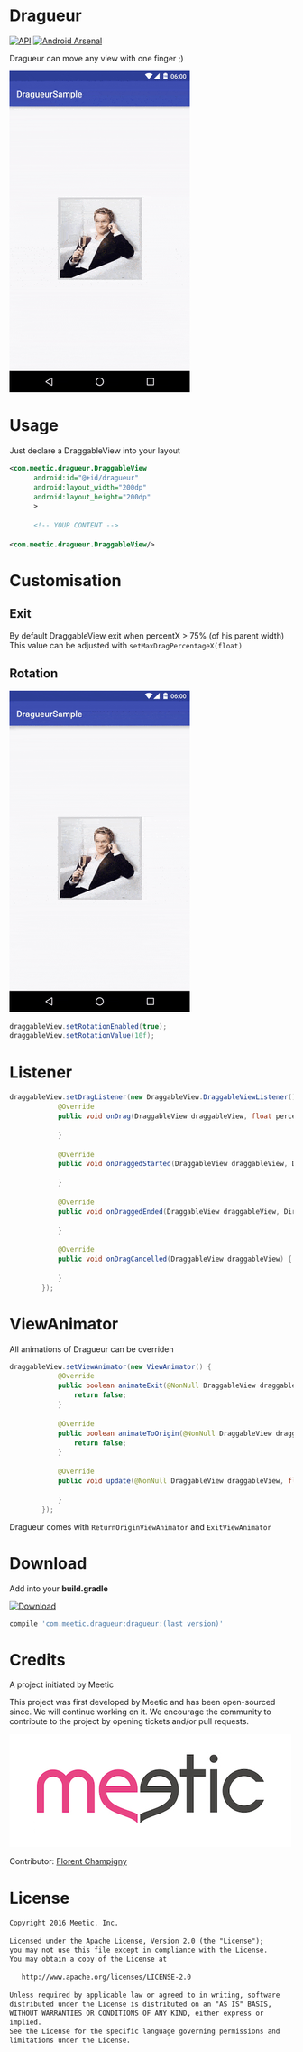 Dragueur
========

[![API](https://img.shields.io/badge/API-10%2B-green.svg)][repo]
[![Android Arsenal](https://img.shields.io/badge/---------brightgreen.svg?style=flat)][androidarsenal]

Dragueur can move any view with one finger ;)

[![intro](media/dragueur.gif)][repo]

# Usage

Just declare a DraggableView into your layout

```xml
<com.meetic.dragueur.DraggableView
      android:id="@+id/dragueur"
      android:layout_width="200dp"
      android:layout_height="200dp"
      >
      
      <!-- YOUR CONTENT -->
      
<com.meetic.dragueur.DraggableView/>
```

# Customisation

## Exit

By default DraggableView exit when percentX > 75% (of his parent width)
This value can be adjusted with `setMaxDragPercentageX(float)`

## Rotation

[![rotation](media/rotation.gif)](https://github.com/--------)

```java
draggableView.setRotationEnabled(true);
draggableView.setRotationValue(10f);
```

# Listener
```java
draggableView.setDragListener(new DraggableView.DraggableViewListener() {
            @Override
            public void onDrag(DraggableView draggableView, float percentX, float percentY) {
                 
            }

            @Override
            public void onDraggedStarted(DraggableView draggableView, Direction direction) {
                
            }

            @Override
            public void onDraggedEnded(DraggableView draggableView, Direction direction) {

            }

            @Override
            public void onDragCancelled(DraggableView draggableView) {
                 
            }
        });
```

# ViewAnimator

All animations of Dragueur can be overriden

```java
draggableView.setViewAnimator(new ViewAnimator() {
            @Override
            public boolean animateExit(@NonNull DraggableView draggableView, Direction direction, int duration) {
                return false;
            }

            @Override
            public boolean animateToOrigin(@NonNull DraggableView draggableView, int duration) {
                return false;
            }

            @Override
            public void update(@NonNull DraggableView draggableView, float percentX, float percentY) {

            }
        });
```

Dragueur comes with `ReturnOriginViewAnimator` and `ExitViewAnimator`

# Download

Add into your **build.gradle**

[![Download](https://api.bintray.com/packages/-------/images/download.svg)][bintray]

```groovy
compile 'com.meetic.dragueur:dragueur:(last version)'
```

# Credits

A project initiated by Meetic

This project was first developed by Meetic and has been open-sourced since. We will continue working on it.
We encourage the community to contribute to the project by opening tickets and/or pull requests.

[![logo meetic](media/meetic.jpg)][meetic]

Contributor: [Florent Champigny][florent]

# License

    Copyright 2016 Meetic, Inc.

    Licensed under the Apache License, Version 2.0 (the "License");
    you may not use this file except in compliance with the License.
    You may obtain a copy of the License at

       http://www.apache.org/licenses/LICENSE-2.0

    Unless required by applicable law or agreed to in writing, software
    distributed under the License is distributed on an "AS IS" BASIS,
    WITHOUT WARRANTIES OR CONDITIONS OF ANY KIND, either express or implied.
    See the License for the specific language governing permissions and
    limitations under the License.

[repo]: https://github.com/--------
[bintray]: https://bintray.com/-------/_latestVersion
[androidarsenal]: http://android-arsenal.com/details/--------
[meetic]: http://www.meetic.fr/
[florent]: https://github.com/florent37

